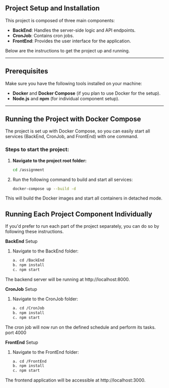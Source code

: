 ## Project Setup and Installation

This project is composed of three main components:

- **BackEnd**: Handles the server-side logic and API endpoints.
- **CronJob**: Contains cron jobs.
- **FrontEnd**: Provides the user interface for the application.

Below are the instructions to get the project up and running.

---

## Prerequisites

Make sure you have the following tools installed on your machine:

- **Docker** and **Docker Compose** (if you plan to use Docker for the setup).
- **Node.js** and **npm** (for individual component setup).

---

## Running the Project with Docker Compose

The project is set up with Docker Compose, so you can easily start all services (BackEnd, CronJob, and FrontEnd) with one command.

### Steps to start the project:

1. **Navigate to the project root folder:**

   ```bash
   cd /assignment

2. Run the following command to build and start all services:
   ```bash
   docker-compose up --build -d

This will build the Docker images and start all containers in detached mode.


## Running Each Project Component Individually

If you'd prefer to run each part of the project separately, you can do so by following these instructions.

**BackEnd** Setup

1. Navigate to the BackEnd folder:
 
    ```bash
   a. cd /BackEnd
   b. npm install
   c. npm start

The backend server will be running at http://localhost:8000.


**CronJob** Setup

1. Navigate to the CronJob folder:
 
    ```bash
   a. cd /CronJob
   b. npm install
   c. npm start

The cron job will now run on the defined schedule and perform its tasks. port 4000

**FrontEnd** Setup

1. Navigate to the FrontEnd folder:
 
    ```bash
   a. cd /FrontEnd
   b. npm install
   c. npm start

The frontend application will be accessible at http://localhost:3000.


